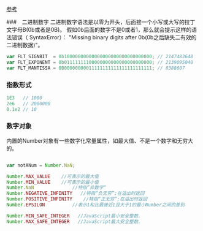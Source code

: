 [参考](https://developer.mozilla.org/zh-CN/docs/Web/JavaScript/Guide/Numbers_and_dates)

###　二进制数字
二进制数字语法是以零为开头，后面接一个小写或大写的拉丁文字母B(0b或者是0B)。 假如0b后面的数字不是0或者1，那么就会提示这样的语法错误（ SyntaxError）： "Missing binary digits after 0b(0b之后缺失二有效的二进制数据)"。

```js
var FLT_SIGNBIT  = 0b10000000000000000000000000000000; // 2147483648
var FLT_EXPONENT = 0b01111111100000000000000000000000; // 2139095040
var FLT_MANTISSA = 0B00000000011111111111111111111111; // 8388607
```


### 指数形式
```js
1E3   // 1000
2e6   // 2000000
0.1e2 // 10
```

### 数字对象
内置的Number对象有一些数字化常量属性，如最大值、不是一个数字和无穷大的。

```js

var notANum = Number.NaN;

Number.MAX_VALUE	//可表示的最大值
Number.MIN_VALUE	//可表示的最小值
Number.NaN				//特指”非数字“
Number.NEGATIVE_INFINITY   //特指“负无穷”;在溢出时返回
Number.POSITIVE_INFINITY	//特指“正无穷”;在溢出时返回
Number.EPSILON			//表示1和比最接近1且大于1的最小Number之间的差别

Number.MIN_SAFE_INTEGER	  //JavaScript最小安全整数.
Number.MAX_SAFE_INTEGER	  //JavaScript最大安全整数.
```

